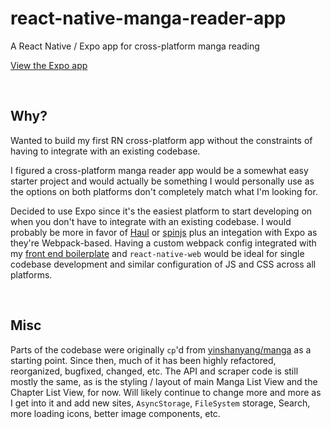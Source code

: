 # react-native-manga-reader-app

A React Native / Expo app for cross-platform manga reading

[View the Expo app](https://expo.io/@agilgur5/react-native-manga-reader-app)

<br>

## Why?

Wanted to build my first RN cross-platform app without the constraints of having to integrate with an existing codebase.

I figured a cross-platform manga reader app would be a somewhat easy starter project and would actually be something I would personally use as the options on both platforms don't completely match what I'm looking for.

Decided to use Expo since it's the easiest platform to start developing on when you don't have to integrate with an existing codebase. I would probably be more in favor of [Haul](https://github.com/callstack/haul) or [spinjs](https://github.com/sysgears/spinjs) plus an integation with Expo as they're Webpack-based.
Having a custom webpack config integrated with my [front end boilerplate](https://github.com/agilgur5/front-end-base) and `react-native-web` would be ideal for single codebase development and similar configuration of JS and CSS across all platforms.

<br>

## Misc

Parts of the codebase were originally `cp`'d from [yinshanyang/manga](https://github.com/yinshanyang/manga) as a starting point.
Since then, much of it has been highly refactored, reorganized, bugfixed, changed, etc.
The API and scraper code is still mostly the same, as is the styling / layout of main Manga List View and the Chapter List View, for now.
Will likely continue to change more and more as I get into it and add new sites, `AsyncStorage`, `FileSystem` storage, Search, more loading icons, better image components, etc.
